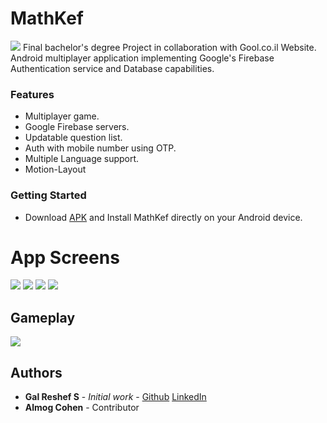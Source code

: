 # MathKef 
<img src="https://github.com/galsreshef/MathKef/blob/master/app/src/main/res/drawable-mdpi/mathkef_logo.png?raw=true">
Final bachelor's degree Project in collaboration with Gool.co.il Website.
Android multiplayer application implementing Google's Firebase Authentication service and Database capabilities.

### Features
- Multiplayer game.
- Google Firebase servers.
- Updatable question list.
- Auth with mobile number using OTP.
- Multiple Language support.
- Motion-Layout

### Getting Started
- Download [APK](https://github.com/galsreshef/MathKef/raw/master/app/release/MathKef_1.1.apk) and Install MathKef directly on your Android device.

# App Screens
<img src="https://github.com/galsreshef/MathKef/blob/master/Images/splash.png?raw=true">    </img>
<img src="https://github.com/galsreshef/MathKef/blob/master/Images/login.png?raw=true">    </img>
<img src="https://github.com/galsreshef/MathKef/blob/master/Images/home.png?raw=true">    </img>
<img src="https://github.com/galsreshef/MathKef/blob/master/Images/room.png?raw=true">    </img>

## Gameplay
<img src="https://github.com/galsreshef/MathKef/blob/master/Images/game%20play.gif?raw=true">


## Authors

* **Gal Reshef S** - *Initial work* - [Github](https://github.com/galsreshef) [LinkedIn](https://www.linkedin.com/in/gal-reshef-s-computer-science-software-developer/)
* **Almog Cohen** - Contributor
